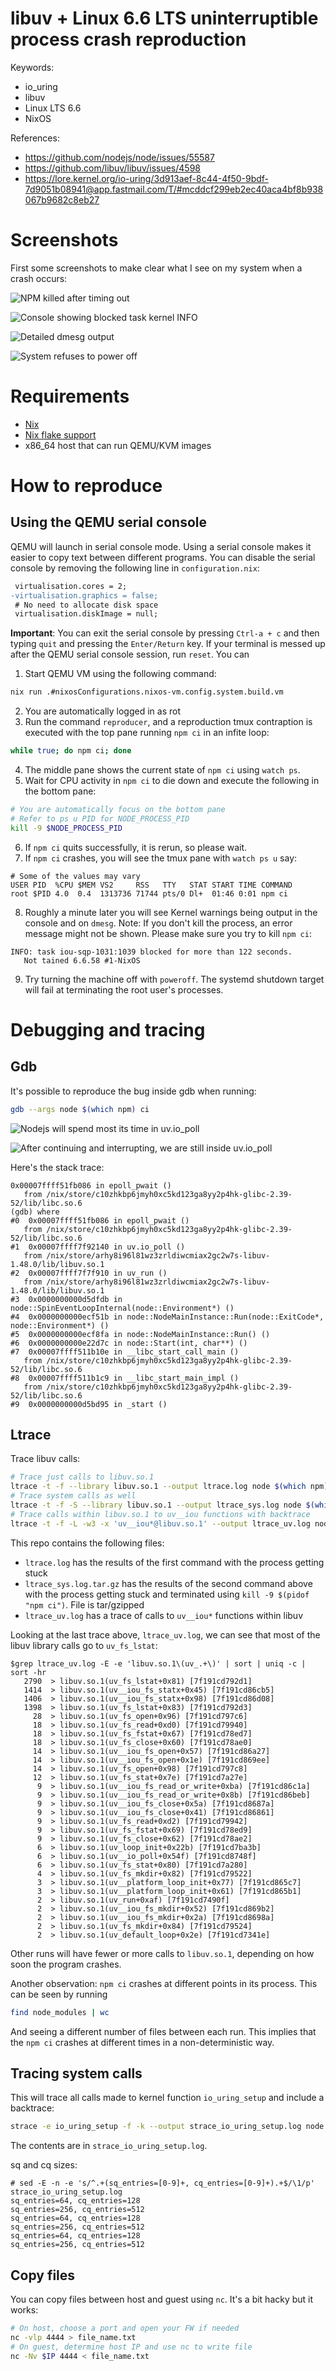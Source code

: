 # libuv + Linux 6.6 LTS uninterruptible process crash reproduction

Keywords:

- io_uring
- libuv
- Linux LTS 6.6
- NixOS

References:

- https://github.com/nodejs/node/issues/55587
- https://github.com/libuv/libuv/issues/4598
- https://lore.kernel.org/io-uring/3d913aef-8c44-4f50-9bdf-7d9051b08941@app.fastmail.com/T/#mcddcf299eb2ec40aca4bf8b938067b9682c8eb27

# Screenshots

First some screenshots to make clear what I see on my system when a crash occurs:

![NPM killed after timing out](./npm-ci-killed.png)

![Console showing blocked task kernel INFO](./blocking-task.png)

![Detailed `dmesg` output](./dmesg-output.png)

![System refuses to power off](./power-off-fail.png)

# Requirements

- [Nix](https://nixos.org/download/#download-nix)
- [Nix flake support](https://nixos.wiki/wiki/Flakes)
- x86_64 host that can run QEMU/KVM images

# How to reproduce

## Using the QEMU serial console

QEMU will launch in serial console mode. Using a serial console makes it easier
to copy text between different programs. You can disable the serial console by
removing the following line in `configuration.nix`:

```patch
 virtualisation.cores = 2;
-virtualisation.graphics = false;
 # No need to allocate disk space
 virtualisation.diskImage = null;
```

__Important__: You can exit the serial console by pressing `Ctrl-a + c` and
then typing `quit` and pressing the `Enter/Return` key. If your terminal is
messed up after the QEMU serial console session, run `reset`. You can

1. Start QEMU VM using the following command:

```bash
nix run .#nixosConfigurations.nixos-vm.config.system.build.vm
```

2. You are automatically logged in as rot
3. Run the command `reproducer`, and a reproduction tmux contraption is executed
   with the top pane running `npm ci` in an infite loop:

```bash
while true; do npm ci; done
```

4. The middle pane shows the current state of `npm ci` using `watch ps`.
5. Wait for CPU activity in `npm ci` to die down and execute the following in
   the bottom pane:

```bash
# You are automatically focus on the bottom pane
# Refer to ps u PID for NODE_PROCESS_PID
kill -9 $NODE_PROCESS_PID
```

6. If `npm ci` quits successfully, it is rerun, so please wait.
7. If `npm ci` crashes, you will see the tmux pane with `watch ps u` say:

```
# Some of the values may vary
USER PID  %CPU $MEM VS2     RSS   TTY   STAT START TIME COMMAND
root $PID 4.0  0.4  1313736 71744 pts/0 Dl+  01:46 0:01 npm ci
```

8. Roughly a minute later you will see Kernel warnings being output in the
   console and on `dmesg`. Note: If you don't kill the process, an error message
   might not be shown. Please make sure you try to kill `npm ci`:

```
INFO: task iou-sqp-1031:1039 blocked for more than 122 seconds.
   Not tained 6.6.58 #1-NixOS
```

9. Try turning the machine off with `poweroff`. The systemd shutdown target
   will fail at terminating the root user's processes.

# Debugging and tracing

## Gdb

It's possible to reproduce the bug inside gdb when running:

```bash
gdb --args node $(which npm) ci
```

![Nodejs will spend most its time in uv.io_poll](./stuck-in-uv-io-poll.png)

![After continuing and interrupting, we are still inside uv.io_poll](./still-in-uv-io-poll.png)

Here's the stack trace:

```
0x00007ffff51fb086 in epoll_pwait ()
   from /nix/store/c10zhkbp6jmyh0xc5kd123ga8yy2p4hk-glibc-2.39-52/lib/libc.so.6
(gdb) where
#0  0x00007ffff51fb086 in epoll_pwait ()
   from /nix/store/c10zhkbp6jmyh0xc5kd123ga8yy2p4hk-glibc-2.39-52/lib/libc.so.6
#1  0x00007ffff7f92140 in uv.io_poll ()
   from /nix/store/arhy8i96l81wz3zrldiwcmiax2gc2w7s-libuv-1.48.0/lib/libuv.so.1
#2  0x00007ffff7f7f910 in uv_run ()
   from /nix/store/arhy8i96l81wz3zrldiwcmiax2gc2w7s-libuv-1.48.0/lib/libuv.so.1
#3  0x0000000000d5dfdb in node::SpinEventLoopInternal(node::Environment*) ()
#4  0x0000000000ecf51b in node::NodeMainInstance::Run(node::ExitCode*, node::Environment*) ()
#5  0x0000000000ecf8fa in node::NodeMainInstance::Run() ()
#6  0x0000000000e22d7c in node::Start(int, char**) ()
#7  0x00007ffff511b10e in __libc_start_call_main ()
   from /nix/store/c10zhkbp6jmyh0xc5kd123ga8yy2p4hk-glibc-2.39-52/lib/libc.so.6
#8  0x00007ffff511b1c9 in __libc_start_main_impl ()
   from /nix/store/c10zhkbp6jmyh0xc5kd123ga8yy2p4hk-glibc-2.39-52/lib/libc.so.6
#9  0x0000000000d5bd95 in _start ()
```

## Ltrace

Trace libuv calls:

```bash
# Trace just calls to libuv.so.1
ltrace -t -f --library libuv.so.1 --output ltrace.log node $(which npm) ci
# Trace system calls as well
ltrace -t -f -S --library libuv.so.1 --output ltrace_sys.log node $(which npm) ci
# Trace calls within libuv.so.1 to uv__iou functions with backtrace
ltrace -t -f -L -w3 -x 'uv__iou*@libuv.so.1' --output ltrace_uv.log node $(which npm) ci
```

This repo contains the following files:

- `ltrace.log` has the results of the first command with the process getting stuck
- `ltrace_sys.log.tar.gz` has the results of the second command above with the process getting stuck and terminated using `kill -9 $(pidof "npm ci")`.  File is tar/gzipped
- `ltrace_uv.log` has a trace of calls to `uv__iou*` functions within libuv

Looking at the last trace above, `ltrace_uv.log`, we can see that most of
the libuv library calls go to `uv_fs_lstat`:

```
$grep ltrace_uv.log -E -e 'libuv.so.1\(uv_.+\)' | sort | uniq -c | sort -hr
   2790  > libuv.so.1(uv_fs_lstat+0x81) [7f191cd792d1]
   1414  > libuv.so.1(uv__iou_fs_statx+0x45) [7f191cd86cb5]
   1406  > libuv.so.1(uv__iou_fs_statx+0x98) [7f191cd86d08]
   1398  > libuv.so.1(uv_fs_lstat+0x83) [7f191cd792d3]
     28  > libuv.so.1(uv_fs_open+0x96) [7f191cd797c6]
     18  > libuv.so.1(uv_fs_read+0xd0) [7f191cd79940]
     18  > libuv.so.1(uv_fs_fstat+0x67) [7f191cd78ed7]
     18  > libuv.so.1(uv_fs_close+0x60) [7f191cd78ae0]
     14  > libuv.so.1(uv__iou_fs_open+0x57) [7f191cd86a27]
     14  > libuv.so.1(uv__iou_fs_open+0x1e) [7f191cd869ee]
     14  > libuv.so.1(uv_fs_open+0x98) [7f191cd797c8]
     12  > libuv.so.1(uv_fs_stat+0x7e) [7f191cd7a27e]
      9  > libuv.so.1(uv__iou_fs_read_or_write+0xba) [7f191cd86c1a]
      9  > libuv.so.1(uv__iou_fs_read_or_write+0x8b) [7f191cd86beb]
      9  > libuv.so.1(uv__iou_fs_close+0x5a) [7f191cd8687a]
      9  > libuv.so.1(uv__iou_fs_close+0x41) [7f191cd86861]
      9  > libuv.so.1(uv_fs_read+0xd2) [7f191cd79942]
      9  > libuv.so.1(uv_fs_fstat+0x69) [7f191cd78ed9]
      9  > libuv.so.1(uv_fs_close+0x62) [7f191cd78ae2]
      6  > libuv.so.1(uv_loop_init+0x22b) [7f191cd7ba3b]
      6  > libuv.so.1(uv__io_poll+0x54f) [7f191cd8748f]
      6  > libuv.so.1(uv_fs_stat+0x80) [7f191cd7a280]
      4  > libuv.so.1(uv_fs_mkdir+0x82) [7f191cd79522]
      3  > libuv.so.1(uv__platform_loop_init+0x77) [7f191cd865c7]
      3  > libuv.so.1(uv__platform_loop_init+0x61) [7f191cd865b1]
      2  > libuv.so.1(uv_run+0xaf) [7f191cd7490f]
      2  > libuv.so.1(uv__iou_fs_mkdir+0x52) [7f191cd869b2]
      2  > libuv.so.1(uv__iou_fs_mkdir+0x2a) [7f191cd8698a]
      2  > libuv.so.1(uv_fs_mkdir+0x84) [7f191cd79524]
      2  > libuv.so.1(uv_default_loop+0x2e) [7f191cd7341e]
```

Other runs will have fewer or more calls to `libuv.so.1`, depending on
how soon the program crashes.

Another observation: `npm ci` crashes at different points in its process.
This can be seen by running

```bash
find node_modules | wc
```

And seeing a different number of files between each run. This implies that the
`npm ci` crashes at different times in a non-deterministic way.

## Tracing system calls

This will trace all calls made to kernel function `io_uring_setup` and
include a backtrace:

```bash
strace -e io_uring_setup -f -k --output strace_io_uring_setup.log node $(which npm) ci
```

The contents are in `strace_io_uring_setup.log`.

sq and cq sizes:

```
# sed -E -n -e 's/^.+(sq_entries=[0-9]+, cq_entries=[0-9]+).+$/\1/p' strace_io_uring_setup.log
sq_entries=64, cq_entries=128
sq_entries=256, cq_entries=512
sq_entries=64, cq_entries=128
sq_entries=256, cq_entries=512
sq_entries=64, cq_entries=128
sq_entries=256, cq_entries=512
```

## Copy files

You can copy files between host and guest using `nc`. It's a bit hacky but
it works:

```bash
# On host, choose a port and open your FW if needed
nc -vlp 4444 > file_name.txt
# On guest, determine host IP and use nc to write file
nc -Nv $IP 4444 < file_name.txt
```
